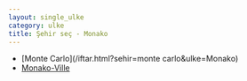 ```yaml
---
layout: single_ulke
category: ulke
title: Şehir seç - Monako
---
```

* [Monte Carlo](/iftar.html?sehir=monte carlo&ulke=Monako)
* [Monako-Ville](/iftar.html?sehir=monako-ville&ulke=Monako)
